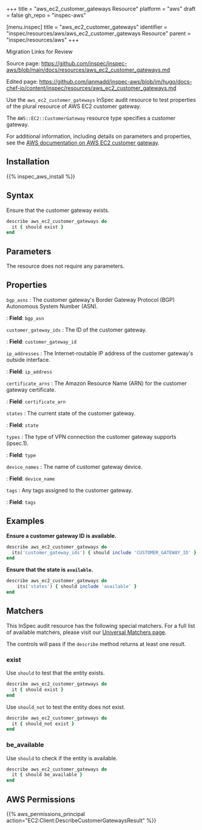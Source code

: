 +++
title = "aws_ec2_customer_gateways Resource"
platform = "aws"
draft = false
gh_repo = "inspec-aws"

[menu.inspec]
title = "aws_ec2_customer_gateways"
identifier = "inspec/resources/aws/aws_ec2_customer_gateways Resource"
parent = "inspec/resources/aws"
+++

<div class="admonition-note">
<p class="admonition-note-title">Migration Links for Review</p>
<div class="admonition-note-text">
<p>Source page: <a href="https://github.com/inspec/inspec-aws/blob/main/docs/resources/aws_ec2_customer_gateways.md">https://github.com/inspec/inspec-aws/blob/main/docs/resources/aws_ec2_customer_gateways.md</a></p>
<p>Edited page: <a href="https://github.com/ianmadd/inspec-aws/blob/im/hugo/docs-chef-io/content/inspec/resources/aws_ec2_customer_gateways.md">https://github.com/ianmadd/inspec-aws/blob/im/hugo/docs-chef-io/content/inspec/resources/aws_ec2_customer_gateways.md</a></p>
</div>
</div>


Use the `aws_ec2_customer_gateways` InSpec audit resource to test properties of the plural resource of AWS EC2 customer gateway.

The `AWS::EC2::CustomerGateway` resource type specifies a customer gateway.

For additional information, including details on parameters and properties, see the [AWS documentation on AWS EC2 customer gateway](https://docs.aws.amazon.com/AWSCloudFormation/latest/UserGuide/aws-resource-ec2-customer-gateway.html).

## Installation

{{% inspec_aws_install %}}

## Syntax

Ensure that the customer gateway exists.

```ruby
describe aws_ec2_customer_gateways do
  it { should exist }
end
```

## Parameters

The resource does not require any parameters.

## Properties

`bgp_asns`
: The customer gateway's Border Gateway Protocol (BGP) Autonomous System Number (ASN).

: **Field**: `bgp_asn`

`customer_gateway_ids`
: The ID of the customer gateway.

: **Field**: `customer_gateway_id`

`ip_addresses`
: The Internet-routable IP address of the customer gateway's outside interface.

: **Field**: `ip_address`

`certificate_arns`
: The Amazon Resource Name (ARN) for the customer gateway certificate.

: **Field**: `certificate_arn`

`states`
: The current state of the customer gateway.

: **Field**: `state`

`types`
: The type of VPN connection the customer gateway supports (ipsec.1).

: **Field**: `type`

`device_names`
: The name of customer gateway device.

: **Field**: `device_name`

`tags`
: Any tags assigned to the customer gateway.

: **Field**: `tags`

## Examples

**Ensure a customer gateway ID is available.**

```ruby
describe aws_ec2_customer_gateways do
  its('customer_gateway_ids') { should include 'CUSTOMER_GATEWAY_ID' }
end
```

**Ensure that the state is `available`.**

```ruby
describe aws_ec2_customer_gateways do
    its('states') { should include 'available' }
end
```

## Matchers

This InSpec audit resource has the following special matchers. For a full list of available matchers, please visit our [Universal Matchers page](https://www.inspec.io/docs/reference/matchers/).

The controls will pass if the `describe` method returns at least one result.

### exist

Use `should` to test that the entity exists.

```ruby
describe aws_ec2_customer_gateways do
  it { should exist }
end
```

Use `should_not` to test the entity does not exist.

```ruby
describe aws_ec2_customer_gateways do
  it { should_not exist }
end
```

### be_available

Use `should` to check if the entity is available.

```ruby
describe aws_ec2_customer_gateways do
  it { should be_available }
end
```

## AWS Permissions

{{% aws_permissions_principal action="EC2:Client:DescribeCustomerGatewaysResult" %}}
